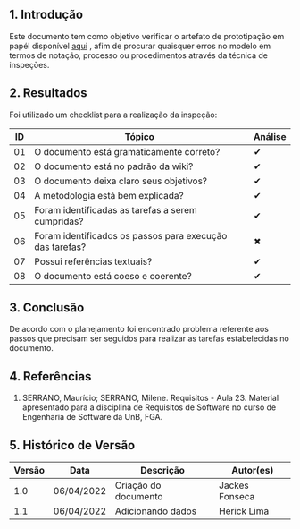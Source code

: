 ## 1. Introdução

Este documento tem como objetivo verificar o artefato de prototipação em papél disponível [aqui](../analise_requisitos/contexto_uso/storyboard.md) , afim de procurar quaisquer erros no modelo em termos de notação, processo ou procedimentos através da técnica de inspeçōes.

## 2. Resultados

Foi utilizado um checklist para a realização da inspeção:

| ID  | Tópico                                                                            | Análise  |
| --- | --------------------------------------------------------------------------------- |---|
| 01  | O documento está gramaticamente correto?                                          | ✔ |
| 02  | O documento está no padrão da wiki?                                               | ✔ |
| 03  | O documento deixa claro seus objetivos?                                           | ✔ |
| 04  | A metodologia está bem explicada?                                                 | ✔ |
| 05 | Foram identificadas as tarefas a serem cumpridas?                                  | ✔ |
| 06 | Foram identificados os passos para execução das tarefas?                           | ✖ |
| 07 | Possui referências textuais?                                                       | ✔ |
| 08 | O documento está coeso e coerente?                                                 | ✔ |


## 3. Conclusão

De acordo com o planejamento foi encontrado problema referente aos passos que precisam ser seguidos para realizar as tarefas estabelecidas no documento.

## 4. Referências

1. SERRANO, Maurício; SERRANO, Milene. Requisitos - Aula 23. Material apresentado para a disciplina de Requisitos de Software no curso de Engenharia de Software da UnB, FGA.


## 5. Histórico de Versão

| Versão | Data       | Descrição            | Autor(es) |
| ------ | ---------- | -------------------- | --------- |
| 1.0    | 06/04/2022 | Criação do documento | Jackes Fonseca |
| 1.1    | 06/04/2022 | Adicionando dados    | Herick Lima |

